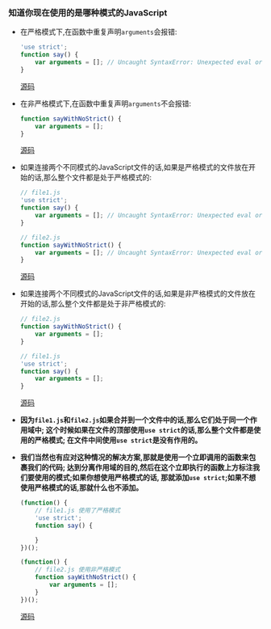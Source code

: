 ### 知道你现在使用的是哪种模式的JavaScript

+ 在严格模式下,在函数中重复声明`arguments`会报错:
    ```javascript
    'use strict';
    function say() {
        var arguments = []; // Uncaught SyntaxError: Unexpected eval or arguments in strict mode
    }
    ```
    [源码](item1/file1.js)
    
+ 在非严格模式下,在函数中重复声明`arguments`不会报错:
    ```javascript
    function sayWithNoStrict() {
        var arguments = [];
    }
    ```
    [源码](item1/file2.js)

+ 如果连接两个不同模式的JavaScript文件的话,如果是严格模式的文件放在开始的话,那么整个文件都是处于严格模式的:
    ```javascript
    // file1.js
    'use strict';
    function say() {
        var arguments = []; // Uncaught SyntaxError: Unexpected eval or arguments in strict mode
    }
    
    // file2.js
    function sayWithNoStrict() {
        var arguments = []; // Uncaught SyntaxError: Unexpected eval or arguments in strict mode
    }
    ```
    [源码](item1/file3.js)

+ 如果连接两个不同模式的JavaScript文件的话,如果是非严格模式的文件放在开始的话,那么整个文件都是处于非严格模式的:
    ```javascript
    // file2.js
    function sayWithNoStrict() {
        var arguments = [];
    }
    
    // file1.js
    'use strict';
    function say() {
        var arguments = [];
    }
    ```
    [源码](item1/file4.js)

+ **因为`file1.js`和`file2.js`如果合并到一个文件中的话,那么它们处于同一个作用域中;
    这个时候如果在文件的顶部使用`use strict`的话,那么整个文件都是使用的严格模式;
    在文件中间使用`use strict`是没有作用的。**
    
+ **我们当然也有应对这种情况的解决方案,那就是使用一个立即调用的函数来包裹我们的代码;
    达到分离作用域的目的,然后在这个立即执行的函数上方标注我们要使用的模式;如果你想使用严格模式的话,
    那就添加`use strict`;如果不想使用严格模式的话,那就什么也不添加。**
    
    ```javascript
    (function() {
        // file1.js 使用了严格模式
        'use strict';
        function say() {
    
        }
    })();
    
    (function() {
        // file2.js 使用非严格模式
        function sayWithNoStrict() {
            var arguments = [];
        }
    })();
    ```
    [源码](item1/file5.js)